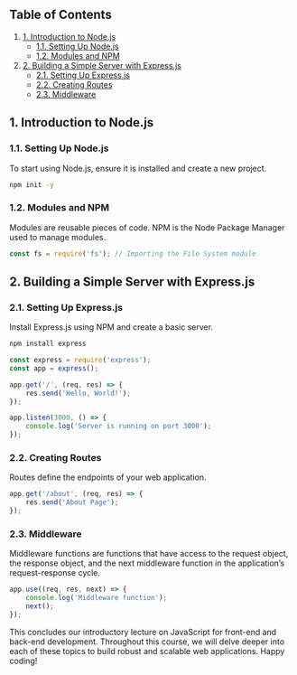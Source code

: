 ## Table of Contents

1. [1. Introduction to Node.js](#introduction-to-nodejs)
    - [1.1. Setting Up Node.js](#setting-up-nodejs)
    - [1.2. Modules and NPM](#modules-and-npm)
2. [2. Building a Simple Server with Express.js](#building-a-simple-server-with-expressjs)
    - [2.1. Setting Up Express.js](#setting-up-expressjs)
    - [2.2. Creating Routes](#creating-routes)
    - [2.3. Middleware](#2.3.middleware)

## 1. Introduction to Node.js

### 1.1. Setting Up Node.js

To start using Node.js, ensure it is installed and create a new project.

```bash
npm init -y
```

### 1.2. Modules and NPM

Modules are reusable pieces of code. NPM is the Node Package Manager used to manage modules.

```javascript
const fs = require('fs'); // Importing the File System module
```

## 2. Building a Simple Server with Express.js

### 2.1. Setting Up Express.js

Install Express.js using NPM and create a basic server.

```bash
npm install express
```

```javascript
const express = require('express');
const app = express();

app.get('/', (req, res) => {
    res.send('Hello, World!');
});

app.listen(3000, () => {
    console.log('Server is running on port 3000');
});
```

### 2.2. Creating Routes

Routes define the endpoints of your web application.

```javascript
app.get('/about', (req, res) => {
    res.send('About Page');
});
```

### 2.3. Middleware

Middleware functions are functions that have access to the request object, the response object, and the next middleware function in the application’s request-response cycle.

```javascript
app.use((req, res, next) => {
    console.log('Middleware function');
    next();
});
```

This concludes our introductory lecture on JavaScript for front-end and back-end development. Throughout this course, we will delve deeper into each of these topics to build robust and scalable web applications. Happy coding!
